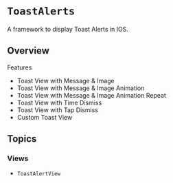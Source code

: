 # ``ToastAlerts``

A framework to display Toast Alerts in IOS.

## Overview

Features

- Toast View with Message & Image
- Toast View with Message & Image Animation
- Toast View with Message & Image Animation Repeat
- Toast View with Time Dismiss
- Toast View with Tap Dismiss
- Custom Toast View

## Topics

### Views

- ``ToastAlertView``

